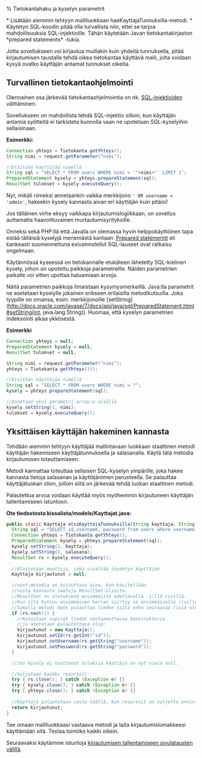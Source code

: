 % Tietokantahaku ja kyselyn parametrit
<!-- order: 6 -->
<!-- tags: viikko3-java -->

<summary>
* Lisätään aiemmin tehtyyn malliluokkaan haeKayttajaTunnuksilla-metodi.
* Käytetyn SQL-koodin pitää olla turvallista niin, ettei se tarjoa mahdollisuuksia SQL-injektioille. Tähän käytetään Javan tietokantakirjaston *prepared statements* -tukia.
</summary>

Jotta sovellukseen voi kirjautua muillakin kuin yhdellä tunnuksella,
pitää kirjautumisen taustalle tehdä oikea tietokantaa käyttävä
malli, jolta voidaan kysyä ovatko käyttäjän antamat tunnukset oikeita.

## Turvallinen tietokantaohjelmointi

Olennainen osa järkevää tietokantaohjelmointia
on nk. [SQL-injektioiden](http://fi.wikipedia.org/wiki/SQL-injektio) välttäminen.

Sovellukseen on mahdollista tehdä SQL-injektio silloin, kun käyttäjän
antamia syötteitä ei tarkisteta kunnolla vaan ne upotetaan SQL-kyselyihin sellaisinaan.

**Esimerkki:**

~~~java
Connection yhteys = Tietokanta.getYhteys();
String nimi = request.getParameter("nimi");

//Etsitään käyttäjää nimellä
String sql = "SELECT * FROM users WHERE nimi = '"+nimi+"' LIMIT 1";
PreparedStatement kysely = yhteys.prepareStatement(sql);
ResultSet tulokset = kysely.executeQuery();
~~~

Nyt, mikäli nimeksi annetaankin vaikka merkkijono `' OR username = 'admin'`,
hakeekin kysely kannasta aivan eri käyttäjän kuin pitäisi!

Jos tälläinen virhe eksyy vaikkapa kirjautumislogiikkaan, on sovellus auttamatta haavoittuvainen murtautumisyrityksille.

Onneksi sekä PHP:llä että Javalla on olemassa hyvin helppokäyttöinen tapa
estää tälläisiä kyselyjä menemästä kantaan:
[Prepared statementit](http://en.wikipedia.org/wiki/Prepared_statement)
eli kankeasti suomennettuna esivalmistellut SQL-lauseet 
ovat ratkaisu ongelmaan.

Käytännössä kyseessä on tietokannalle etukäteen lähetetty 
SQL-kielinen kysely, johon on upotettu paikkoja parametreille.
Näiden parametrien paikalle voi sitten upottaa haluamiaan arvoja.

Näitä parametrien paikkoja ilmaistaan kysymysmerkeillä.
Java:lla parametrit ne asetetaan kyselylle jokainen erikseen erilaisilla metodikutsuilla. Joka tyypille on omansa, esim. merkkijonoille
[setString](http://docs.oracle.com/javase/7/docs/api/java/sql/PreparedStatement.html#setString(int, java.lang.String)).
Huomaa, että kyselyn parametrien indeksointi alkaa ykkösestä.

**Esimerkki** 

~~~java
Connection yhteys = null;
PreparedStatement kysely = null;
ResultSet tulokset = null;

String nimi = request.getParameter("nimi");
yhteys = Tietokanta.getYhteys()();

//Etsitään käyttäjää nimellä
String sql = "SELECT * FROM users WHERE nimi = ?";
kysely = yhteys.prepareStatement(sql);

//Annetaan yksi parametri array:n sisällä
kysely.setString(1, nimi);
tulokset = kysely.executeQuery();
~~~

## Yksittäisen käyttäjän hakeminen kannasta

Tehdään aiemmin tehtyyn käyttäjää mallintavaan luokkaan staattinen metodi
käyttäjän hakemiseen käyttäjätunnuksella ja salasanalla. Käytä tätä
metodia kirjautumisen toteuttamiseen. 

Metodi kannattaa toteuttaa sellaisen SQL-kyselyn ympärille, joka 
hakee kannasta tietoja salasanan ja käyttäjänimen perusteella.
Se palauttaa käyttäjäluokan olion,
jolloin siitä on järkevää tehdä luokan staattinen metodi.

Palautettua arvoa voidaan käyttää myös myöhemmin kirjautuneen käyttäjän tallentamiseen istuntoon.

**Ote tiedostosta kissalista/models/Kayttajat.java:**

~~~java
public static Kayttaja etsiKayttajaTunnuksilla(String kayttaja, String salasana) {
  String sql = "SELECT id,username, password from users where username = ? AND password = ?";
  Connection yhteys = Tietokanta.getYhteys();
  PreparedStatement kysely = yhteys.prepareStatement(sql);
  kysely.setString(1, kayttaja);
  kysely.setString(2, salasana);
  ResultSet rs = kysely.executeQuery();
  
  //Alustetaan muuttuja, joka sisältää löydetyn käyttäjän
  Kayttaja kirjautunut = null;

  //next-metodia on kutsuttava aina, kun käsitellään 
  //vasta kannasta saatuja ResultSet-olioita.
  //ResultSet on oletuksena ensimmäistä edeltävällä -1:llä rivillä.
  //Kun sitä kutsuu ensimmäisen kerran siirtyy se ensimmäiselle riville 0.
  //Samalla metodi myös palauttaa tiedon siitä onko seuraavaa riviä olemassa.
  if (rs.next()) { 
    //Kutsutaan sopivat tiedot vastaanottavaa konstruktoria 
    //ja asetetaan palautettava olio:
    kirjautunut = new Kayttaja();
    kirjautunut.setId(rs.getInt("id"));
    kirjautunut.setUsername(rs.getString("username"));
    kirjautunut.setPassword(rs.getString("password"));
  }

  //Jos kysely ei tuottanut tuloksia käyttäjä on nyt vielä null.

  //Suljetaan kaikki resurssit:
  try { rs.close(); } catch (Exception e) {}
  try { kysely.close(); } catch (Exception e) {}
  try { yhteys.close(); } catch (Exception e) {}
  
  //Käyttäjä palautetaan vasta täällä, kun resurssit on suljettu onnistuneesti.
  return kirjautunut;
}
~~~

Tee omaan malliluokkaasi vastaava metodi ja laita kirjautumislomakkeesi käyttämään sitä. Testaa toimiiko kaikki oikein.

<next>

Seuraavaksi käytämme istuntoja [kirjautumisen tallentamiseen sivulatausten välillä](istunnot.html).

</next>
